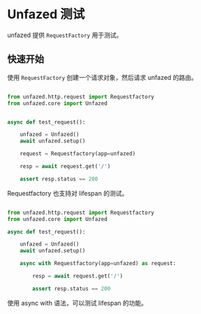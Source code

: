 Unfazed 测试
=====

unfazed 提供 `RequestFactory` 用于测试。


## 快速开始

使用 `RequestFactory` 创建一个请求对象，然后请求 unfazed 的路由。

```python

from unfazed.http.request import Requestfactory
from unfazed.core import Unfazed


async def test_request():

    unfazed = Unfazed()
    await unfazed.setup()

    request = Requestfactory(app=unfazed)

    resp = await request.get('/')

    assert resp.status == 200

```


Requestfactory 也支持对 lifespan 的测试。

```python

from unfazed.http.request import Requestfactory
from unfazed.core import Unfazed

async def test_request():

    unfazed = Unfazed()
    await unfazed.setup()

    async with Requestfactory(app=unfazed) as request:

        resp = await request.get('/')

        assert resp.status == 200


```

使用 async with 语法，可以测试 lifespan 的功能。

